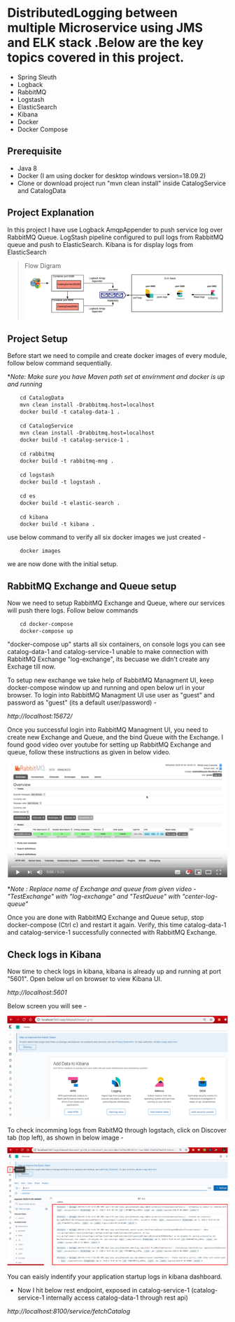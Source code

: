 # DistributedLogging between multiple Microservice using JMS and ELK stack .Below are the key topics covered in this project.

- Spring Sleuth
- Logback
- RabbitMQ
- Logstash
- ElasticSearch
- Kibana
- Docker
- Docker Compose

## Prerequisite

- Java 8
- Docker (I am using docker for desktop windows version=18.09.2)
- Clone or download project run "mvn clean install" inside CatalogService and CatalogData

## Project Explanation

In this project I have use Logback AmqpAppender to push service log over RabbitMQ Queue. LogStash pipeline configured to pull logs from RabbitMQ queue and push to ElasticSearch. Kibana is for display logs from ElasticSearch

> Flow Digram
![Flow diagram](/img/main2.png)

## Project Setup

Before start we need to compile and create docker images of every module, follow below command sequentially.

**Note: Make sure you have Maven path set at envirnment and docker is up and running*

```
    cd CatalogData
    mvn clean install -Drabbitmq.host=localhost
    docker build -t catalog-data-1 .

    cd CatalogService
    mvn clean install -Drabbitmq.host=localhost
    docker build -t catalog-service-1 .

    cd rabbitmq
    docker build -t rabbitmq-mng .

    cd logstash
    docker build -t logstash .

    cd es
    docker build -t elastic-search .

    cd kibana
    docker build -t kibana .
```

use below command to verify all six docker images we just created - 

```
    docker images
```

we are now done with the initial setup.

## RabbitMQ Exchange and Queue setup

Now we need to setup RabbitMQ Exchange and Queue, where our services will push there logs. Follow below commands

```
    cd docker-compose
    docker-compose up
```

"docker-compose up" starts all six containers, on console logs you can see catalog-data-1 and catalog-service-1 unable to make connection with RabbitMQ Exchange "log-exchange", its becuase we didn't create any Exchage till now.

To setup new exchange we take help of RabbitMQ Managment UI, keep docker-compose window up and running and open below url in your browser. To login into RabbitMQ Managment UI use user as "guest" and password as "guest" (its a default user/password) -  

*http://localhost:15672/*

Once you successful login into RabbitMQ Managment UI, you need to create new Exchange and Queue, and the bind Queue with the Exchange. I found good video over youtube for setting up RabbitMQ Exchange and queue, follow these instructions as given in below video.


[![RabbitMQ - Creating Queue, Exchange and Binding and Publishing Message](/img/rabbitmq-setup.png)](https://www.youtube.com/watch?v=OP2MjpYY5Oc "RabbitMQ - Creating Queue, Exchange and Binding and Publishing Message")

**Note : Replace name of Exchange and queue from given video - "TestExchange" with "log-exchange" and "TestQueue" with "center-log-queue"*

Once you are done with RabbitMQ Exchange and Queue setup, stop docker-compose (Ctrl c) and restart it again. Verify, this time catalog-data-1 and catalog-service-1 successfully connected with RabbitMQ Exchange.

## Check logs in Kibana

Now time to check logs in kibana, kibana is already up and running at port "5601". Open below url on browser to view Kibana UI.

*http://localhost:5601*

Below screen you will see -

![Kibana Home](/img/kibana-1.png)


To check incomming logs from RabitMQ through logstach, click on Discover tab (top left), as shown in below image -


![Kibana Home](/img/kibana-2.png)

You can eaisly indentify your application startup logs in kibana dashboard.

- Now I hit below rest endpoint, exposed in catalog-service-1 (catalog-service-1 internally access catalog-data-1 through rest api) 

*http://localhost:8100/service/fetchCatalog*

